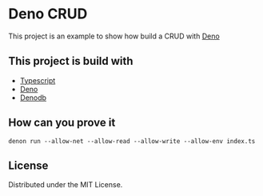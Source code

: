 # Deno CRUD
This project is an example to show how build a CRUD with [Deno](https://deno.land/) 

## This project is build with

 - [Typescript](https://www.typescriptlang.org/)
 - [Deno](https://deno.land/) 
 - [Denodb](https://eveningkid.github.io/denodb-docs/) 



## How can you prove it

    denon run --allow-net --allow-read --allow-write --allow-env index.ts


## License
Distributed under the MIT License. 
